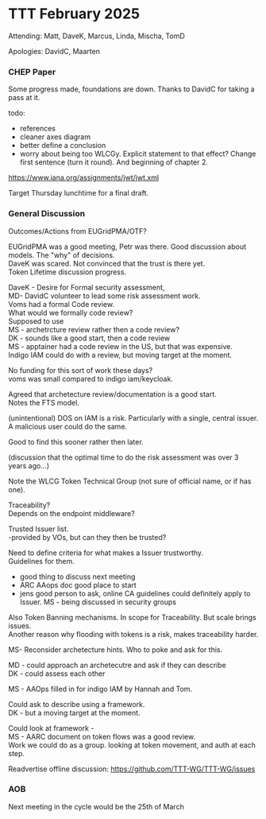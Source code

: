 # TTT February 2025

Attending: Matt, DaveK, Marcus, Linda, Mischa, TomD

Apologies: DavidC, Maarten


### CHEP Paper
Some progress made, foundations are down. Thanks to DavidC for taking a pass at it.  

todo:  
* references
* cleaner axes diagram
* better define a conclusion
* worry about being too WLCGy. Explicit statement to that effect? Change first sentence (turn it round). And beginning of chapter 2.

https://www.iana.org/assignments/jwt/jwt.xml

Target Thursday lunchtime for a final draft.  

### General Discussion

Outcomes/Actions from EUGridPMA/OTF?  

EUGridPMA was a good meeting, Petr was there. Good discussion about models. The "why" of decisions.  
DaveK was scared. Not convinced that the trust is there yet.  
Token Lifetime discussion progress.  

DaveK - Desire for Formal security assessment,   
MD- DavidC volunteer to lead some risk assessment work.  
Voms had a formal Code review.  
What would we formally code review?  
Supposed to use   
MS - archetrcture review rather then a code review?  
DK - sounds like a good start, then a code review  
MS - apptainer had a code review in the US, but that was expensive.  
Indigo IAM could do with a review, but moving target at the moment.  

No funding for this sort of work these days?  
voms was small compared to indigo iam/keycloak.  

Agreed that archetecture review/documentation is a good start.  
Notes the FTS model.

(unintentional) DOS on IAM is a risk. Particularly with a single, central issuer.   
A malicious user could do the same.

Good to find this sooner rather then later.

(discussion that the optimal time to do the risk assessment was over 3 years ago...)

Note the WLCG Token Technical Group (not sure of official name, or if has one).

Traceability?  
Depends on the endpoint middleware?  

Trusted Issuer list.  
-provided by VOs, but can they then be trusted?  

Need to define criteria for what makes a Issuer trustworthy.  
Guidelines for them.  

* good thing to discuss next meeting
* ARC AAops doc good place to start
* jens good person to ask, online CA guidelines could definitely apply to Issuer.
MS - being discussed in security groups

Also Token Banning mechanisms. In scope for Traceability. But scale brings issues.  
Another reason why flooding with tokens is a risk, makes traceability harder.  

MS- Reconsider archetecture hints. Who to poke and ask for this.  

MD - could approach an archetecutre and ask if they can describe  
DK - could assess each other  

MS - AAOps filled in for indigo IAM by Hannah and Tom.  

Could ask to describe using a framework.  
DK - but a moving target at the moment.  

Could look at framework -  
MS - AARC document on token flows was a good review.  
Work we could do as a group. looking at token movement, and auth at each step.


Readvertise offline discussion: https://github.com/TTT-WG/TTT-WG/issues

### AOB

Next meeting in the cycle would be the 25th of March
